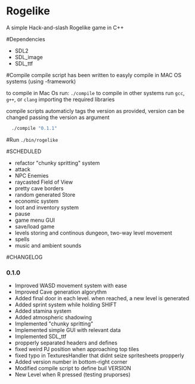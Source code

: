 # Rogelike
A simple Hack-and-slash Rogelike game in C++

#Dependencies
 - SDL2
 - SDL_image
 - SDL_ttf

#Compile
compile script has been written to easyly compile in MAC OS systems (using -framework)

to compile in Mac Os run: `./compile`
to compile in other systems run `gcc`, `g++`, or `clang` importing the required libraries

compile scripts automaticly tags the version as provided, version can be changed passing the version as argument

```bash
  ./compile "0.1.1"
```

#Run
`./bin/rogelike`


#SCHEDULED
  - refactor "chunky spritting" system
  - attack
  - NPC Enemies
  - raycasted Field of View
  - pretty cave borders
  - random generated Store
  - economic system
  - loot and inventory system
  - pause
  - game menu GUI
  - save/load game
  - levels storing and continous dungeon, two-way level movement
  - spells
  - music and ambient sounds


#CHANGELOG

### 0.1.0
  - Improved WASD movement system with ease
  - Improved Cave generation algorythm
  - Added final door in each level. when reached, a new level is generated
  - Added sprint system while holding SHIFT
  - Added stamina system
  - Added atmospheric shadowing
  - Implemented "chunky spritting"
  - Implemented simple GUI with relevant data
  - Implemented SDL_ttf
  - propperly separated headers and defines
  - fixed weird PJ position when approaching top tiles
  - fixed typo in TexturesHandler that didnt seize spritesheets propperly
  - Added version number in bottom-right corner
  - Modified compile script to define buil VERSION
  - New Level when R pressed (testing pruporses)

